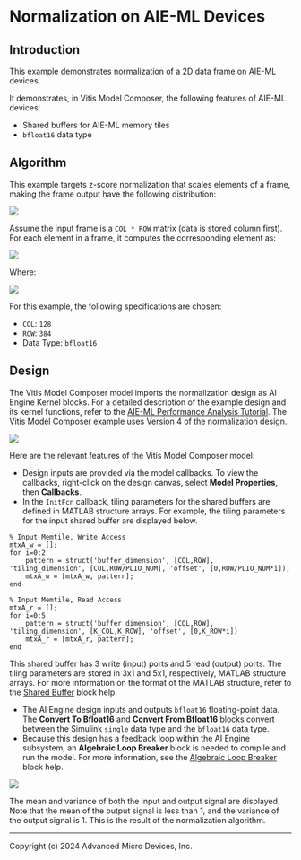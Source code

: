 # Normalization on AIE-ML Devices

## Introduction

This example demonstrates normalization of a 2D data frame on AIE-ML devices.

It demonstrates, in Vitis Model Composer, the following features of AIE-ML devices:

* Shared buffers for AIE-ML memory tiles
* `bfloat16` data type

## Algorithm

This example targets z-score normalization that scales elements of a frame, making the frame output have the following distribution:

![](./Images/eqn1.png) 

Assume the input frame is a `COL * ROW` matrix (data is stored column first). For each element in a frame, it computes the corresponding element as:

![](./Images/eqn2.png) 

Where:

![](./Images/eqn3.png) 

For this example, the following specifications are chosen:

* `COL`: `128`
* `ROW`: `384`
* Data Type: `bfloat16`

## Design

The Vitis Model Composer model imports the normalization design as AI Engine Kernel blocks. For a detailed description of the example design and its kernel functions, refer to the [AIE-ML Performance Analysis Tutorial](https://github.com/Xilinx/Vitis-Tutorials/tree/2024.2/AI_Engine_Development/AIE-ML/Feature_Tutorials/13-aie-ml-performance-analysis). The Vitis Model Composer example uses Version 4 of the normalization design.

![](./Images/model.png) 

Here are the relevant features of the Vitis Model Composer model: 

* Design inputs are provided via the model callbacks. To view the callbacks, right-click on the design canvas, select **Model Properties**, then **Callbacks**.
* In the `InitFcn` callback, tiling parameters for the shared buffers are defined in MATLAB structure arrays. For example, the tiling parameters for the input shared buffer are displayed below.
```
% Input Memtile, Write Access
mtxA_w = [];
for i=0:2
    pattern = struct('buffer_dimension', [COL,ROW], 'tiling_dimension', [COL,ROW/PLIO_NUM], 'offset', [0,ROW/PLIO_NUM*i]);
    mtxA_w = [mtxA_w, pattern];
end

% Input Memtile, Read Access
mtxA_r = [];
for i=0:5
    pattern = struct('buffer_dimension', [COL,ROW], 'tiling_dimension', [K_COL,K_ROW], 'offset', [0,K_ROW*i])
    mtxA_r = [mtxA_r, pattern];
end
```

This shared buffer has 3 write (input) ports and 5 read (output) ports. The tiling parameters are stored in 3x1 and 5x1, respectively, MATLAB structure arrays. For more information on the format of the MATLAB structure, refer to the [Shared Buffer](https://github.com/Xilinx/VMC_Help/tree/2024.2/AIE/Shared_Buffer/README.md) block help.

* The AI Engine design inputs and outputs `bfloat16` floating-point data. The **Convert To Bfloat16** and **Convert From Bfloat16** blocks convert between the Simulink `single` data type and the `bfloat16` data type.
* Because this design has a feedback loop within the AI Engine subsystem, an **Algebraic Loop Breaker** block is needed to compile and run the model. For more information, see the [Algebraic Loop Breaker](https://github.com/Xilinx/VMC_Help/tree/2024.2/UTIL/AlgebraicLoopBreaker/README.md) block help.

![](./Images/results.png)   

The mean and variance of both the input and output signal are displayed. Note that the mean of the output signal is less than 1, and the variance of the output signal is 1. This is the result of the normalization algorithm.

------------
Copyright (c) 2024 Advanced Micro Devices, Inc.